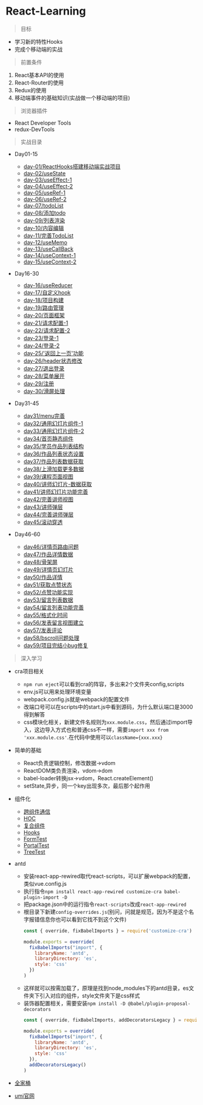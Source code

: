 # React-Learning

> 目标

* 学习新的特性Hooks
* 完成个移动端的实战

> 前置条件

1. React基本API的使用
2. React-Router的使用
3. Redux的使用
4. 移动端事件的基础知识(实战做一个移动端的项目)

> 浏览器插件

* React Developer Tools
* redux-DevTools

> 实战目录

* Day01-15

    * [day-01/ReactHooks搭建移动端实战项目](./Day01-15/day-01/ReactHooks搭建移动端实战项目.md)
    * [day-02/useState](./Day01-15/day-02/useState.md)
    * [day-03/useEffect-1](./Day01-15/day-03/useEffect-1.md)
    * [day-04/useEffect-2](./Day01-15/day-04/useEffect-2.md)
    * [day-05/useRef-1](./Day01-15/day-05/useRef-1.md)
    * [day-06/useRef-2](./Day01-15/day-06/useRef-2.md)
    * [day-07/todoList](./Day01-15/day-07/todoList.md)
    * [day-08/添加todo](./Day01-15/day-08/添加todo.md)
    * [day-09/列表渲染](./Day01-15/day-09/列表渲染.md)
    * [day-10/内容编辑](./Day01-15/day-10/内容编辑.md)
    * [day-11/完善TodoList](./Day01-15/day-11/完善TodoList.md)
    * [day-12/useMemo](./Day01-15/day-12/useMemo.md)
    * [day-13/useCallBack](./Day01-15/day-13/useCallBack.md)
    * [day-14/useContext-1](./Day01-15/day-14/useContext-1.md)
    * [day-15/useContext-2](./Day01-15/day-15/useContext-2.md)

* Day16-30   

    * [day-16/useReducer](./Day16-30/day-16/useReducer.md)
    * [day-17/自定义hook](./Day16-30/day-17/自定义hook.md)
    * [day-18/项目构建](./Day16-30/day-18/项目构建.md)
    * [day-19/路由管理](./Day16-30/day-19/路由管理.md)
    * [day-20/页面框架](./Day16-30/day-20/页面框架.md)
    * [day-21/请求配置-1](./Day16-30/day-21/请求配置-1.md)
    * [day-22/请求配置-2](./Day16-30/day-22/请求配置-2.md)
    * [day-23/登录-1](./Day16-30/day-23/登录-1.md)
    * [day-24/登录-2](./Day16-30/day-24/登录-2.md)
    * [day-25/'返回上一页'功能](./Day16-30/day-25/返回上一页.md)
    * [day-26/header状态修改](./Day16-30/day-26/header状态修改.md)
    * [day-27/退出登录](./Day16-30/day-27/退出登录.md)
    * [day-28/菜单展开](./Day16-30/day-28/菜单展开.md)
    * [day-29/注册](./Day16-30/day-29/注册.md)
    * [day-30/滑屏处理](./Day16-30/day-30/滑屏处理.md)

* Day31-45  

    * [day31/menu完善](./Day31-45/day-31/menu完善.md)
    * [day32/通用幻灯片组件-1](./Day31-45/day-32/通用幻灯片组件-1.md)
    * [day33/通用幻灯片组件-2](./Day31-45/day-33/通用幻灯片组件-2.md)
    * [day34/首页静态组件](./Day31-45/day-34/首页静态组件.md)
    * [day35/学员作品列表结构](./Day31-45/day-35/学员作品列表结构.md)
    * [day36/作品列表状态设置](./Day31-45/day-36/作品列表状态设置.md)
    * [day37/作品列表数据获取](./Day31-45/day-37/作品列表数据获取.md)
    * [day38/上滑加载更多数据](./Day31-45/day-38/上滑加载更多数据.md)
    * [day39/课程页面视图](./Day31-45/day-39/课程页面视图.md)
    * [day40/讲师幻灯片-数据获取](./Day31-45/day-40/讲师幻灯片-数据获取.md)
    * [day41/讲师幻灯片功能完善](./Day31-45/day-41/讲师幻灯片功能完善.md)
    * [day42/完善讲师视图](./Day31-45/day-42/完善讲师视图.md)
    * [day43/讲师弹层](./Day31-45/day-43/讲师弹层.md)
    * [day44/完善讲师弹层](./Day31-45/day-44/完善讲师弹层.md)
    * [day45/滚动穿透](./Day31-45/day-45/滚动穿透.md)

* Day46-60  

    * [day46/详情页路由问题](./Day46-60/day-46/详情页路由问题.md)
    * [day47/作品详情数据](./Day46-60/day-47/作品详情数据.md)
    * [day48/骨架屏](./Day46-60/day-48/骨架屏.md)
    * [day49/详情页幻灯片](./Day46-60/day-49/详情页幻灯片.md)
    * [day50/作品详情](./Day46-60/day-50/作品详情.md)
    * [day51/获取点赞状态](./Day46-60/day-51/获取点赞状态.md)
    * [day52/点赞功能实现](./Day46-60/day-52/点赞功能实现.md)
    * [day53/留言列表数据](./Day46-60/day-53/留言列表数据.md)
    * [day54/留言列表功能完善](./Day46-60/day-54/留言列表功能完善.md)
    * [day55/格式化时间](./Day46-60/day-55/格式化时间.md)
    * [day56/发表留言视图建立](./Day46-60/day-56/发表留言视图建立.md)
    * [day57/发表评论](./Day46-60/day-57/发表评论.md)
    * [day58/bscroll问题处理](./Day46-60/day-58/bscroll问题处理.md)
    * [day59/项目完结小bug修复](./Day46-60/day-59/项目完结小bug修复.md)

> 深入学习

* cra项目相关
   * `npm run eject`可以看到cra的阵容，多出来2个文件夹config,scripts
   * env.js可以用来处理环境变量
   * webpack.config.js就是webpack的配置文件
   * 改端口号可以在scripts中的start.js中看到源码，为什么默认端口是3000得到解答
   * css模块化相关，新建文件名规则为`xxx.module.css`，然后通过import导入，这边导入方式也和普通css不一样，需要`import xxx from 'xxx.module.css'`.在代码中使用可以`className={xxx.xxx}`
   
* 简单的基础

   * React负责逻辑控制，修改数据->vdom
   * ReactDOM类负责渲染，vdom->dom
   * babel-loader转换jsx->vdom，React.createElement()
   * setState,异步，同一个key出现多次，最后那个起作用

* 组件化
    * [跨组件通信](./组件化/ContextTest.js)
    * [HOC](./组件化/HocTest.js)
    * [复合组件](./组件化/CompositionTest.js)
    * [Hooks](./组件化/HooksTest.js)
    * [FormTest](./组件化/FormTest.js)
    * [PortalTest](./组件化/PortalTest.js)
    * [TreeTest](./组件化/TreeTest.js)
* antd
   * 安装react-app-rewired取代react-scripts，可以扩展webpack的配置，类似vue.config.js
   * 执行指令`npm install react-app-rewired customize-cra babel-plugin-import -D`
   * 把package.json中的运行指令`react-scripts`改成`react-app-rewired`
   * 根目录下新建`config-overrides.js`(别问，问就是规范，因为不是这个名字报错信息你也可以看到它找不到这个文件)
      ```js
      const { override, fixBabelImports } = require('customize-cra')

      module.exports = override(
        fixBabelImports("import", {
          libraryName: 'antd',
          libraryDirectory: 'es',
          style: 'css'
        })
      )
      ```
    * 这样就可以按需加载了，原理是找到node_modules下的antd目录，es文件夹下引入对应的组件，style文件夹下是css样式
    * 装饰器配置相关，需要安装`npm install -D @babel/plugin-proposal-decorators`
      ```js
      const { override, fixBabelImports, addDecoratorsLegacy } = require('customize-cra')

      module.exports = override(
        fixBabelImports("import", {
          libraryName: 'antd',
          libraryDirectory: 'es',
          style: 'css'
        }),
        addDecoratorsLegacy()
      )
      ```

* [全家桶](./全家桶/README.md)
* [umi官网](https://umijs.org/zh-CN)

      



